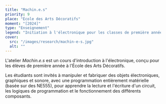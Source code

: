 ```yaml
---
title: "Machin.e.s"
priority: 9
place: "École des Arts Décoratifs"
moment: "[2024]"
type: "Enseignement"
legend: "Initiation à l'électronique pour les classes de première année"
cover:
  src: "/images/research/machin-e-s.jpg"
  alt: ""
---
```


L'atelier _Machin.e.s_ est un cours d'introduction à l'électronique, conçu pour les élèves de première année à l'École des Arts Décoratifs.

Les étudiants sont invités à manipuler et fabriquer des objets électroniques, graphiques et sonore, avec une programmation entièrement matérielle (basée sur des NE555), pour apprendre la lecture et l'écriture d'un circuit, les logiques de programmation et le fonctionnement des différents composants.

